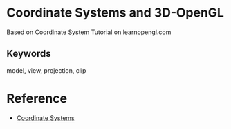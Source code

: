 # Coordinate Systems and 3D-OpenGL

Based on Coordinate System Tutorial on learnopengl.com

## Keywords
model, view, projection, clip

# Reference
* [Coordinate Systems](https://learnopengl.com/Getting-started/Coordinate-Systems)

